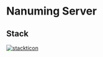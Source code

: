 # Nanuming Server

## Stack

[![stackticon](https://firebasestorage.googleapis.com/v0/b/stackticon-81399.appspot.com/o/images%2F1708874102442?alt=media&token=5d5cc5c2-6aae-4fe8-a3aa-64fb91661458)](https://github.com/msdio/stackticon)

